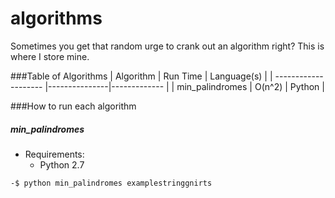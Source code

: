 # algorithms
Sometimes you get that random urge to crank out an algorithm right? This is where I store mine.

###Table of Algorithms
| Algorithm            | Run Time      | Language(s)  |
| -------------------- |---------------|------------- |
| min_palindromes      | O(n^2)        | Python       |

###How to run each algorithm
##### min_palindromes
 - Requirements:
 	- Python 2.7
```bash
-$ python min_palindromes examplestringgnirts
